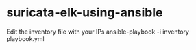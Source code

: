 # suricata-elk-using-ansible
Edit the inventory file with your IPs 
ansible-playbook -i inventory playbook.yml
